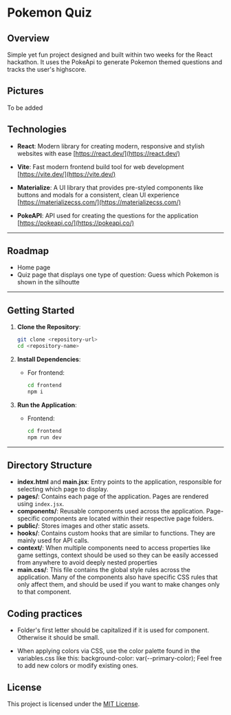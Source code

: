 # Pokemon Quiz

## Overview
Simple yet fun project designed and built within two weeks for the React hackathon. It uses the PokeApi to generate Pokemon themed questions and tracks the user's highscore.

## Pictures
To be added

## Technologies
- **React**: Modern library for creating modern, responsive and stylish websites with ease [https://react.dev/](https://react.dev/)


- **Vite**: Fast modern frontend build tool for web development [https://vite.dev/](https://vite.dev/)

- **Materialize**: A UI library that provides pre-styled components like buttons and modals for a consistent, clean UI experience [https://materializecss.com/](https://materializecss.com/)

- **PokeAPI**: API used for creating the questions for the application [https://pokeapi.co/](https://pokeapi.co/)

---

## Roadmap

- Home page
- Quiz page that displays one type of question: Guess which Pokemon is shown in the silhoutte

---

## Getting Started

1. **Clone the Repository**:
   ```bash
   git clone <repository-url>
   cd <repository-name>
   ```

2. **Install Dependencies**:
   - For frontend:
     ```bash
     cd frontend
     npm i
     ```

3. **Run the Application**:
   - Frontend:
     ```bash
     cd frontend
     npm run dev
     ```
---

## Directory Structure
  - **index.html** and **main.jsx**: Entry points to the application, responsible for selecting which page to display.
  - **pages/**: Contains each page of the application. Pages are rendered using `index.jsx`.
  - **components/**: Reusable components used across the application. Page-specific components are located within their respective page folders.
  - **public/**: Stores images and other static assets.
  - **hooks/**: Contains custom hooks that are similar to functions. They are mainly used for API calls.
  - **context/**: When multiple components need to access properties like game settings, context should be used so they can be easily accessed from anywhere to avoid deeply nested properties
   - **main.css/**: This file contains the global style rules across the application. Many of the components also have specific CSS rules that only affect them, and should be used if you want to make changes only to that component.

## Coding practices
- Folder's first letter should be capitalized if it is used for component. Otherwise it should be small.

- When applying colors via CSS, use the color palette found in the variables.css like this: background-color: var(--primary-color);
Feel free to add new colors or modify existing ones.

## License
This project is licensed under the [MIT License](LICENSE).
